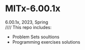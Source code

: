 # MITx-6.00.1x
6.00.1x, 2023, Spring  
////
This repo includes:
* Problem Sets soultions
* Programming exercises solutions
